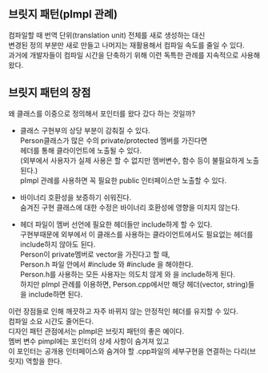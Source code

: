 ## 브릿지 패턴(pImpl 관례)  
컴파일할 때 번역 단위(translation unit) 전체를 새로 생성하는 대신  
변경된 정의 부분만 새로 만들고 나머지는 재활용해서 컴파일 속도를 줄일 수 있다.  
과거에 개발자들이 컴파일 시간을 단축하기 위해 이런 독특한 관례를 지속적으로 사용해왔다.  
  
## 브릿지 패턴의 장점  
왜 클래스를 이중으로 정의해서 포인터를 왔다 갔다 하는 것일까?
 - 클래스 구현부의 상당 부분이 감춰질 수 있다.  
   Person클래스가 많은 수의 private/protected 멤버를 가진다면  
   헤더를 통해 클라이언트에 노출될 수 있다.  
   (외부에서 사용자가 실제 사용은 할 수 없지만 멤버변수, 함수 등이 불필요하게 노출된다.)  
   pImpl 관례를 사용하면 꼭 필요한 public 인터페이스만 노출할 수 있다.  
    
 - 바이너리 호환성을 보증하기 쉬워진다.  
  숨겨진 구현 클래스에 대한 수정은 바이너리 호환성에 영향을 미치지 않는다.  
    
 - 헤더 파일이 멤버 선언에 필요한 헤더들만 include하게 할 수 있다.  
  구현부때문에 외부에서 이 클래스를 사용하는 클라이언트에서도 필요없는 헤더를 include하지 않아도 된다.  
  Person이 private멤버로 vector<string>을 가진다고 할 때,  
  Person.h 파일 안에서 #include <vector>와 #include <string>을 해야한다.  
  Person.h를 사용하는 모든 사용자는 의도치 않게 <vector>와 <string>을 include하게 된다.  
  하지만 pImpl 관례를 이용하면, Person.cpp에서만 해당 헤더(vector, string)들을 include하면 된다.  
  
이런 장점들로 인해 깨끗하고 자주 바뀌지 않는 안정적인 헤더를 유지할 수 있다.  
컴파일 소요 시간도 줄어든다.  
디자인 패턴 관점에서는 pImpl은 브릿지 패턴의 좋은 예이다.  
멤버 변수 pimpl에는 포인터의 상세 사항이 숨겨져 있고  
이 포인터는 공개용 인터페이스와 숨겨야 할 .cpp파일의 세부구현을 연결하는 다리(브릿지) 역할을 한다.  
  